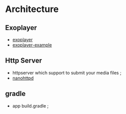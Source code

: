 
# Architecture

## Exoplayer 
* [exoplayer](https://github.com/google/ExoPlayer)
* [exoplayer-example](https://www.blueappsoftware.com/android-exoplayer-example/)


## Http Server
* httpserver which support to submit your media files ;
* [nanohttpd](https://github.com/NanoHttpd/nanohttpd)


## gradle 
* app build.gradle ;


